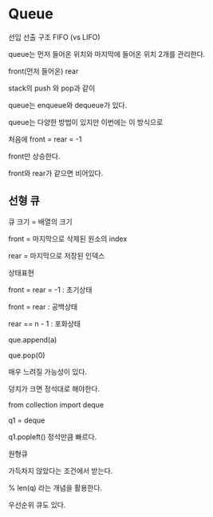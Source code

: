 # Queue

선입 선출 구조 FIFO     (vs  LIFO)

queue는 먼저 들어온 위치와 마지막에 들어온 위치 2개를 관리한다.

front(먼저 들어온)  rear

stack의 push 와 pop과 같이

queue는 enqueue와 dequeue가 있다.

queue는 다양한 방법이 있지만 이번에는 이 방식으로

처음에 front = rear = -1

front만 상승한다. 

front와 rear가 같으면 비어있다.

## 선형 큐

큐 크기 = 배열의 크기

front =  마지막으로 삭제된 원소의 index

rear = 마지막으로 저장된 인덱스

상태표현

front = rear = -1  : 초기상태

front = rear  : 공백상태

rear == n - 1  : 포화상태

que.append(a)

que.pop(0)

매우 느려질 가능성이 있다.

덩치가 크면 정석대로 해야한다. 

from collection import deque

q1 = deque

q1.popleft()   정석만큼 빠르다.

원형큐

가득차지 않았다는 조건에서 받는다.  

% len(q) 라는 개념을 활용한다.

우선순위 큐도 있다.
